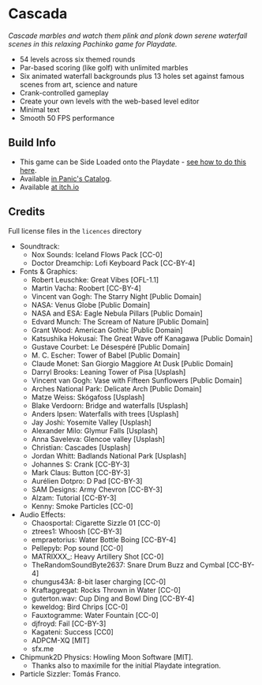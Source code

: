 # Cascada

_Cascade marbles and watch them plink and plonk down serene waterfall scenes in this relaxing Pachinko game for Playdate._

* 54 levels across six themed rounds
* Par-based scoring (like golf) with unlimited marbles
* Six animated waterfall backgrounds plus 13 holes set against famous scenes from art, science and nature
* Crank-controlled gameplay
* Create your own levels with the web-based level editor
* Minimal text
* Smooth 50 FPS performance

## Build Info

* This game can be Side Loaded onto the Playdate - [see how to do this here](https://help.play.date/games/sideloading/).
* Available [in Panic's Catalog](https://play.date/games/398647).
* Available [at itch.io](https://timboe.itch.io/cascada)

## Credits

Full license files in the `licences` directory

* Soundtrack: 
  * Nox Sounds: Iceland Flows Pack [CC-0]
  * Doctor Dreamchip: Lofi Keyboard Pack [CC-BY-4]
* Fonts & Graphics:
  * Robert Leuschke: Great Vibes [OFL-1.1]
  * Martin Vacha: Roobert [CC-BY-4]
  * Vincent van Gogh: The Starry Night [Public Domain]
  * NASA: Venus Globe [Public Domain]
  * NASA and ESA: Eagle Nebula Pillars [Public Domain]
  * Edvard Munch: The Scream of Nature [Public Domain]
  * Grant Wood: American Gothic [Public Domain]
  * Katsushika Hokusai: The Great Wave off Kanagawa [Public Domain]
  * Gustave Courbet: Le Désespéré [Public Domain]
  * M. C. Escher: Tower of Babel [Public Domain]
  * Claude Monet: San Giorgio Maggiore At Dusk [Public Domain]
  * Darryl Brooks: Leaning Tower of Pisa [Usplash]
  * Vincent van Gogh: Vase with Fifteen Sunflowers [Public Domain]
  * Arches National Park: Delicate Arch [Public Domain]
  * Matze Weiss: Skógafoss [Usplash]
  * Blake Verdoorn: Bridge and waterfalls [Usplash]
  * Anders Ipsen: Waterfalls with trees [Usplash]
  * Jay Joshi: Yosemite Valley [Usplash]
  * Alexander Milo: Glymur Falls [Usplash]
  * Anna Saveleva: Glencoe valley [Usplash]
  * Christian: Cascades [Usplash]
  * Jordan Whitt: Badlands National Park [Usplash]
  * Johannes S: Crank [CC-BY-3]
  * Mark Claus: Button [CC-BY-3]
  * Aurélien Dotpro: D Pad [CC-BY-3]
  * SAM Designs: Army Chevron [CC-BY-3]
  * Alzam: Tutorial [CC-BY-3]
  * Kenny: Smoke Particles [CC-0]
* Audio Effects:
  * Chaosportal: Cigarette Sizzle 01 [CC-0]
  * ztrees1: Whoosh [CC-BY-3]
  * empraetorius: Water Bottle Boing [CC-BY-4]
  * Pellepyb: Pop sound [CC-0]
  * MATRIXXX_: Heavy Artillery Shot [CC-0]
  * TheRandomSoundByte2637: Snare Drum Buzz and Cymbal [CC-BY-4]
  * chungus43A: 8-bit laser charging [CC-0]
  * Kraftaggregat: Rocks Thrown in Water [CC-0]
  * guterton.wav: Cup Ding and Bowl Ding [CC-BY-4]
  * keweldog: Bird Chrips [CC-0]
  * Fauxtogramme: Water Fountain [CC-0]
  * djfroyd: Fail [CC-BY-3]
  * Kagateni: Success [CC0]
  * ADPCM-XQ [MIT]
  * sfx.me
* Chipmunk2D Physics: Howling Moon Software [MIT].
  * Thanks also to maximile for the initial Playdate integration.
* Particle Sizzler: Tomás Franco.